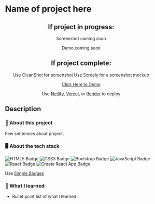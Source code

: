 # Name of project here

<div align="center">

## If project in progress:

Screenshot coming soon

Demo coming soon


## If project complete:

Use [CleanShot](https://setapp.com/apps/cleanshot) for screenshot
Use [Screely](https://th-project-flashcards.netlify.app/) for a screenshot mockup

[Click Here to Demo](https://github.com/Kitkatnik/repo-template/)

Use [Netlify](https://www.netlify.com/), [Vercel](https://vercel.com/), or [Render](https://render.com/) to deploy

</div>

## Description

### 💼 About this project

Few sentences about project.

### 🖥 About the tech stack

![HTML5 Badge](https://img.shields.io/badge/HTML5-E34F26?logo=html5&logoColor=fff&style=for-the-badge) ![CSS3 Badge](https://img.shields.io/badge/CSS3-1572B6?logo=css3&logoColor=fff&style=for-the-badge) ![Bootstrap Badge](https://img.shields.io/badge/Bootstrap-7952B3?logo=bootstrap&logoColor=fff&style=for-the-badge) ![JavaScript Badge](https://img.shields.io/badge/JavaScript-F7DF1E?logo=javascript&logoColor=000&style=for-the-badge) ![React Badge](https://img.shields.io/badge/React-61DAFB?logo=react&logoColor=000&style=for-the-badge) ![Create React App Badge](https://img.shields.io/badge/Create%20React%20App-09D3AC?logo=createreactapp&logoColor=fff&style=for-the-badge) 

Use [Simple Badges](https://badges.pages.dev/)

### 🧠 What I learned

- Bullet point list of what I learned
